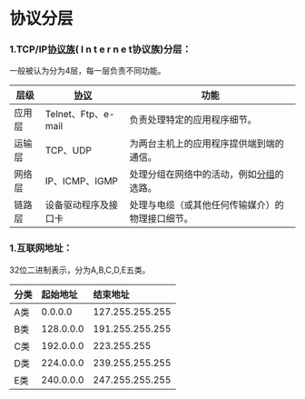 # 协议分层

### 1.TCP/IP[协议族](../wang-luo-ming-ci-shi-yi.md/#xieyizu)\( I n t e r n e t协议族\)分层：

一般被认为分为4层，每一层负责不同功能。

| **层级** | [**协议**](../wang-luo-ming-ci-shi-yi.md/#xieyi) | **功能** |
| --- | --- | --- |
| 应用层 | Telnet、Ftp、e-mail | 负责处理特定的应用程序细节。 |
| 运输层 | TCP、UDP | 为两台主机上的应用程序提供端到端的通信。 |
| 网络层 | IP、ICMP、IGMP | 处理分组在网络中的活动，例如[分组](../wang-luo-ming-ci-shi-yi.md/#fenzujiaohuan)的选路。 |
| 链路层 | 设备驱动程序及接口卡 | 处理与电缆（或其他任何传输媒介）的物理接口细节。 |

### 1.互联网地址：

32位二进制表示，分为A,B,C,D,E五类。

| **分类** | **起始地址** | **结束地址** |
| :--- | :--- | :--- |
| A类 | 0.0.0.0 | 127.255.255.255 |
| B类 | 128.0.0.0 | 191.255.255.255 |
| C类 | 192.0.0.0 | 223.255.255 |
| D类 | 224.0.0.0 | 239.255.255.255 |
| E类 | 240.0.0.0 | 247.255.255.255 |



